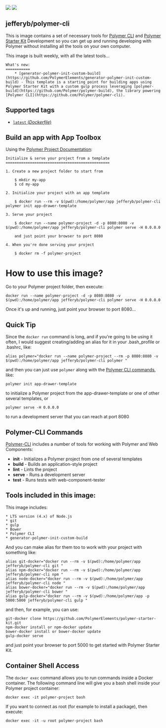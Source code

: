 [![](https://images.microbadger.com/badges/version/jefferyb/polymer-cli.svg)](http://microbadger.com/images/jefferyb/polymer-cli "Get your own version badge on microbadger.com") [![](https://images.microbadger.com/badges/image/jefferyb/polymer-cli.svg)](http://microbadger.com/images/jefferyb/polymer-cli "Get your own image badge on microbadger.com")

## jefferyb/polymer-cli
This is image contains a set of necessary tools for [Polymer CLI](https://www.polymer-project.org/1.0/start/toolbox/set-up) and [Polymer Starter Kit](https://github.com/PolymerElements/polymer-starter-kit) Development so you can get up and running developing with Polymer without installing all the tools on your own computer.

This image is built weekly, with all the latest tools...

	What's new:
	===========
		* [generator-polymer-init-custom-build](https://github.com/PolymerElements/generator-polymer-init-custom-build) - This template is a starting point for building apps using Polymer Starter Kit with a custom gulp process leveraging [polymer-build](https://github.com/Polymer/polymer-build), the library powering [Polymer CLI](https://github.com/Polymer/polymer-cli).

## Supported tags

-	[`latest` (*Dockerfile*)](https://github.com/jefferyb/docker-polymer-cli/blob/master/Dockerfile)

## Build an app with App Toolbox

Using the [Polymer Project Documentation](https://www.polymer-project.org/1.0/start/toolbox/set-up):

	Initialize & serve your project from a template
	===============================================

	1. Create a new project folder to start from

		$ mkdir my-app
		$ cd my-app

	2. Initialize your project with an app template

		$ docker run --rm -v $(pwd):/home/polymer/app jefferyb/polymer-cli polymer init app-drawer-template

	3. Serve your project

		$ docker run --name polymer-project -d -p 8080:8080 -v $(pwd):/home/polymer/app jefferyb/polymer-cli polymer serve -H 0.0.0.0

		and just point your browser to port 8080

	4. When you're done serving your project

		$ docker rm -f polymer-project

# How to use this image?

Go to your Polymer project folder, then execute:

```console
docker run --name polymer-project -d -p 8080:8080 -v $(pwd):/home/polymer/app jefferyb/polymer-cli polymer serve -H 0.0.0.0
```

Once it's up and running, just point your browser to port 8080...

## Quick Tip

Since the `docker run` command is long, and if you're going to be using it often, I would suggest creating/adding an alias for it in your .bash_profile or .bashrc, like:

```console
alias polymer="docker run --name polymer-project --rm -p 8080:8080 -v $(pwd):/home/polymer/app jefferyb/polymer-cli polymer "
```

and then you can just use `polymer` along with the [Polymer CLI commands](https://github.com/Polymer/polymer-cli), like:

```console
polymer init app-drawer-template
```
to initialize a Polymer project from the app-drawer-template or one of other several templates, or

```console
polymer serve -H 0.0.0.0
```
to run a development server that you can reach at port 8080

## Polymer-CLI Commands

[Polymer-CLI](https://github.com/Polymer/polymer-cli) includes a number of tools for working with Polymer and Web Components:

  * __init__ - Initializes a Polymer project from one of several templates
  * __build__	- Builds an application-style project
  * __lint__ - Lints the project
  * __serve__	- Runs a development server
  * __test__ - Runs tests with web-component-tester

## Tools included in this image:

This image includes:

	* LTS version (4.x) of Node.js
	* git
	* gulp
	* Bower
	* Polymer CLI
	* generator-polymer-init-custom-build

And you can make alias for them too to work with your project with something like:
```console
alias git-docker="docker run --rm -v $(pwd):/home/polymer/app jefferyb/polymer-cli git "
alias npm-docker="docker run --rm -v $(pwd):/home/polymer/app jefferyb/polymer-cli npm "
alias node-docker="docker run --rm -v $(pwd):/home/polymer/app jefferyb/polymer-cli node "
alias bower-docker="docker run --rm -v $(pwd):/home/polymer/app jefferyb/polymer-cli bower "
alias gulp-docker="docker run --rm -v $(pwd):/home/polymer/app -p 5000:5000 jefferyb/polymer-cli gulp "
```
and then, for example, you can use:

```console
git-docker clone https://github.com/PolymerElements/polymer-starter-kit.git
npm-docker install or npm-docker update
bower-docker install or bower-docker update
gulp-docker serve
```
and just point your browser to port 5000 to get started with Polymer Starter Kit.

## Container Shell Access

The `docker exec` command allows you to run commands inside a Docker container. The following command line will give you a bash shell inside your Polymer project container:

```console
docker exec -it polymer-project bash
```

If you want to connect as root (for example to install a package), then execute:

```console
docker exec -it -u root polymer-project bash
```

